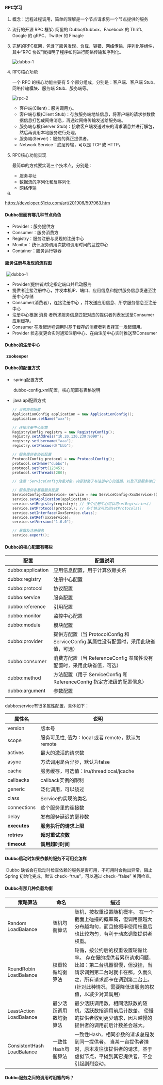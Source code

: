 #### RPC学习

1. 概念：远程过程调用，简单的理解是一个节点请求另一个节点提供的服务

2. 流行的开源 RPC 框架: 阿里的 Dubbo/Dubbox、Facebook 的 Thrift、Google 的 gRPC、Twitter 的 Finagle 

3. 完整的RPC框架，包含了服务发现、负载、容错、网络传输、序列化等组件，其中“RPC 协议”就指明了程序如何进行网络传输和序列化。

   ![dubbo-1](./img/dubbo-1.jpg)

4. RPC核心功能

   一个 RPC 的核心功能主要有 5 个部分组成，分别是：客户端、客户端 Stub、网络传输模块、服务端 Stub、服务端等。

   ![rpc-2](./img/rpc-2.jpg)

   - 客户端(Client)：服务调用方。
   - 客户端存根(Client Stub)：存放服务端地址信息，将客户端的请求参数数据信息打包成网络消息，再通过网络传输发送给服务端。
   - 服务端存根(Server Stub)：接收客户端发送过来的请求消息并进行解包，然后再调用本地服务进行处理。
   - 服务端(Server)：服务的真正提供者。
   - Network Service：底层传输，可以是 TCP 或 HTTP。

5. RPC核心功能实现

   最简单的方式要实现三个技术点，分别是：

   - 服务寻址
   - 数据流的序列化和反序列化
   - 网络传输

6. 

   

https://developer.51cto.com/art/201906/597963.htm

#### Dubbo里面有哪几种节点角色

- Provider：服务提供方
- Consumer：服务消费方
- Registry：服务注册与发现的注册中心
- Monitor：统计服务调用次数和调用时间的监控中心
- Container：服务运行容器

#### 服务注册与发现的流程图

​	![dubbo-1](./img/dubbo-1.png)

- Provider(提供者)绑定指定端口并启动服务
- 提供者连接注册中心，并发本机IP、端口、应用信息和提供服务信息发送至注册中心存储
- Consumer(消费者），连接注册中心 ，并发送应用信息、所求服务信息至注册中心
- 注册中心根据 消费 者所求服务信息匹配对应的提供者列表发送至Consumer 应用缓存。
- Consumer 在发起远程调用时基于缓存的消费者列表择其一发起调用。
- Provider 状态变更会实时通知注册中心、在由注册中心实时推送至Consumer

#### Dubbo的注册中心

​	**zookeeper**

#### Dubbo的配置方式

- ​	spring配置方式

  ​	dubbo-config.xml配置，核心配置有表格说明

- ​	java api配置方式

  ~~~java
  // 当前应用配置
  ApplicationConfig application = new ApplicationConfig();
  application.setName("xxx");
  
  // 连接注册中心配置
  RegistryConfig registry = new RegistryConfig();
  registry.setAddress("10.20.130.230:9090");
  registry.setUsername("aaa");
  registry.setPassword("bbb");
  
  // 服务提供者协议配置
  ProtocolConfig protocol = new ProtocolConfig();
  protocol.setName("dubbo");
  protocol.setPort(12345);
  protocol.setThreads(200);
  
  // 注意：ServiceConfig为重对象，内部封装了与注册中心的连接，以及开启服务端口
  
  // 服务提供者暴露服务配置
  ServiceConfig<XxxService> service = new ServiceConfig<XxxService>(); // 此实例很重，封装了与注册中心的连接，请自行缓存，否则可能造成内存和连接泄漏
  service.setApplication(application);
  service.setRegistry(registry); // 多个注册中心可以用setRegistries()
  service.setProtocol(protocol); // 多个协议可以用setProtocols()
  service.setInterface(XxxService.class);
  service.setRef(xxxService);
  service.setVersion("1.0.0");
  
  // 暴露及注册服务
  service.export();
  ~~~

#### Dubbo的核心配置有哪些

| 配置              | 配置说明                                                     |
| ----------------- | ------------------------------------------------------------ |
| dubbo:application | 应用信息配置，用于计算依赖关系                               |
| dubbo:registry    | 注册中心配置                                                 |
| dubbo:protocol    | 协议配置                                                     |
| dubbo:service     | 服务配置                                                     |
| dubbo:reference   | 引用配置                                                     |
| dubbo:monitor     | 监控中心配置                                                 |
| dubbo:module      | 模块配置                                                     |
| dubbo:provider    | 提供方配置（当 ProtocolConfig 和 ServiceConfig 某属性没有配置时，采用此缺省值，可选） |
| dubbo:consumer    | 消费方配置（当 ReferenceConfig 某属性没有配置时，采用此缺省值，可选） |
| dubbo:method      | 方法配置（用于 ServiceConfig 和 ReferenceConfig 指定方法级的配置信息） |
| dubbo:argument    | 参数配置                                                     |
|                   |                                                              |

dubbo:service有很多属性配置，具体如下：

| 属性名       | 说明                                              |
| ------------ | ------------------------------------------------- |
| version      | 版本号                                            |
| scope        | 服务可见性, 值为：local 或者 remote，默认为remote |
| actives      | 最大的激活的请求数                                |
| async        | 方法调用是否异步，默认为false                     |
| cache        | 服务缓存，可选值：lru/threadlocal/jcache          |
| callbacks    | callback实例的限制                                |
| generic      | 泛化调用，可以绕过                                |
| class        | Service的实现的类名                               |
| connections  | 这个服务里的连接数                                |
| delay        | 发布服务延迟的毫秒数                              |
| **executes** | **服务执行的请求上限**                            |
| **retries**  | **超时重试次数**                                  |
| **timeout**  | **调用超时时间**                                  |

#### Dubbo启动时如果依赖的服务不可用会怎样

​	Dubbo 缺省会在启动时检查依赖的服务是否可用，不可用时会抛出异常，阻止 Spring 初始化完成，默认 check=“true”，可以通过 check=“false” 关闭检查。

#### Dubbo有那几种负载均衡

| 策略算法                   | 命名                   | 描述                                                         |
| -------------------------- | ---------------------- | ------------------------------------------------------------ |
| Random LoadBalance         | 随机均衡算法           | 随机，按权重设置随机概率。 在一个截面上碰撞的概率高，但调用量越大分布越均匀，而且按概率使用权重后也比较均匀，有利于动态调整提供者权重。 |
| RoundRobin LoadBalance     | 权重轮循均衡算法       | 轮循，按公约后的权重设置轮循比率。 存在慢的提供者累积请求问题，比如：第二台机器很慢，但没挂，当请求调到第二台时就卡在那，久而久之，所有请求都卡在调到第二台上。(针对此种情况，需要降低该服务的权值，以减少对其调用) |
| LeastAction LoadBalance    | 最少活跃调用数均衡算法 | 最少活跃调用数，相同活跃数的随机，活跃数指调用前后计数差。 使慢的提供者收到更少请求，因为越慢的提供者的调用前后计数差会越大。 |
| ConsistentHash LoadBalance | 一致性Hash均衡算法     | 一致性Hash，相同参数的请求总是发到同一提供者。 当某一台提供者挂时，原本发往该提供者的请求，基于虚拟节点，平摊到其它提供者，不会引起剧烈变动。 |



#### Dubbo服务之间的调用时阻塞的吗？

